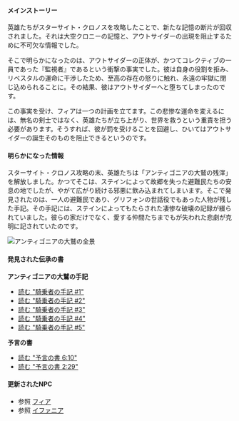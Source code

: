<!-- title: 伝承まとめ -->
<!-- status: なし -->

#### メインストーリー

英雄たちがスターサイト・クロノスを攻略したことで、新たな記憶の断片が回収されました。それは大空クロニーの記憶と、アウトサイダーの出現を阻止するために不可欠な情報でした。

そこで明らかになったのは、アウトサイダーの正体が、かつてコレクティブの一員であった『監視者』であるという衝撃の事実でした。彼は自身の役割を拒み、リベスタルの運命に干渉したため、至高の存在の怒りに触れ、永遠の牢獄に閉じ込められることに。その結果、彼はアウトサイダーへと堕ちてしまったのです。

この事実を受け、フィアは一つの計画を立てます。この悲惨な運命を変えるには、無名の剣士ではなく、英雄たちが立ち上がり、世界を救うという重責を担う必要があります。そうすれば、彼が罰を受けることを回避し、ひいてはアウトサイダーの誕生そのものを阻止できるというのです。

#### 明らかになった情報

スターサイト・クロノス攻略の末、英雄たちは「アンティゴニアの大鷲の残滓」を解放しました。かつてそこは、ステインによって故郷を失った避難民たちの安息の地でしたが、やがて広がり続ける邪悪に飲み込まれてしまいます。そこで発見されたのは、一人の避難民であり、グリフォンの世話役でもあった人物が残した手記。その手記には、ステインによってもたらされた凄惨な破壊の記録が綴られていました。彼らの家だけでなく、愛する仲間たちまでもが失われた悲劇が克明に記されていたのです。

![アンティゴニアの大鷲の全景](/images-opt/lore-antigonian-aerie-opt.webp)

#### 発見された伝承の書

**アンティゴニアの大鷲の手記**

- [読む "騎乗者の手記 #1"](#text:riders-journal-1)
- [読む "騎乗者の手記 #2"](#text:riders-journal-2)
- [読む "騎乗者の手記 #3"](#text:riders-journal-3)
- [読む "騎乗者の手記 #4"](#text:riders-journal-4)
- [読む "騎乗者の手記 #5"](#text:riders-journal-5)

**予言の書**

- [読む "予言の書 6:10"](#text:book-of-prophecies-6-10)
- [読む "予言の書 2:29"](#text:book-of-prophecies-2-29)

#### 更新されたNPC

- 参照 [フィア](#node:fia)
- 参照 [イファニア](#node:iphania)
